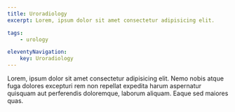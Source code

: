 ```yaml
---
title: Uroradiology
excerpt: Lorem, ipsum dolor sit amet consectetur adipisicing elit.

tags: 
    - urology

eleventyNavigation:
    key: Uroradiology
---
```


Lorem, ipsum dolor sit amet consectetur adipisicing elit. Nemo nobis atque fuga dolores excepturi rem non repellat expedita harum aspernatur quisquam aut perferendis doloremque, laborum aliquam. Eaque sed maiores quas.